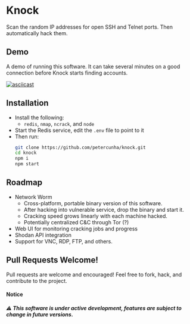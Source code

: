 # Knock
Scan the random IP addresses for open SSH and Telnet ports. Then automatically hack them.


## Demo
A demo of running this software. It can take several minutes on a good connection before Knock starts finding accounts.

[![asciicast](https://asciinema.org/a/UCcMXi1wl2Zs3OZYjGigmaxUS.svg)](https://asciinema.org/a/UCcMXi1wl2Zs3OZYjGigmaxUS)

## Installation
- Install the following:
  - `redis`, `nmap`, `ncrack`, and `node`
- Start the Redis service, edit the `.env` file to point to it
- Then run:
  ```bash
  git clone https://github.com/petercunha/knock.git
  cd knock
  npm i
  npm start
  ```

## Roadmap
- Network Worm
  - Cross-platform, portable binary version of this software.
  - After hacking into vulnerable service, drop the binary and start it.
  - Cracking speed grows linearly with each machine hacked.
  - Potentially centralized C&C through Tor (?)
- Web UI for monitoring cracking jobs and progress
- Shodan API integration
- Support for VNC, RDP, FTP, and others.

## Pull Requests Welcome!
Pull requests are welcome and encouraged! Feel free to fork, hack, and contribute to the project.

#### Notice
##### :warning: This software is under active development, features are subject to change in future versions.
